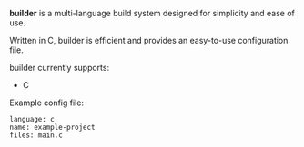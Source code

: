 **builder** is a multi-language build system designed for simplicity and ease of use.

Written in C, builder is efficient and provides an easy-to-use configuration file.

builder currently supports:

- C 

Example config file:

    language: c
    name: example-project
    files: main.c

